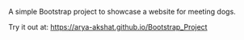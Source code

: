 A simple Bootstrap project to showcase a website for meeting dogs.

Try it out at: https://arya-akshat.github.io/Bootstrap_Project
